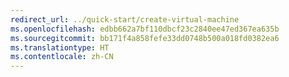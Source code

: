 ```yaml
---
redirect_url: ../quick-start/create-virtual-machine
ms.openlocfilehash: edbb662a7bf110dbcf23c2840ee47ed367ea635b
ms.sourcegitcommit: bb171f4a858fefe33dd0748b500a018fd0382ea6
ms.translationtype: HT
ms.contentlocale: zh-CN
---
```

